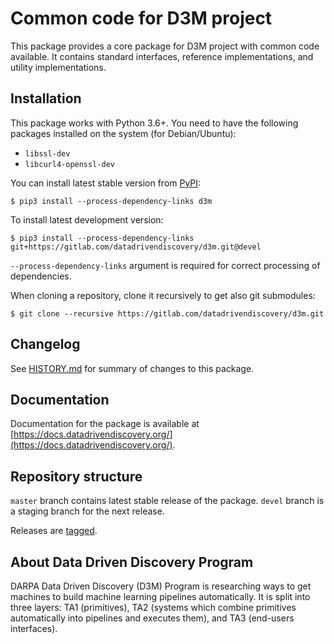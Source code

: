 # Common code for D3M project

This package provides a core package for D3M project with common code available.
It contains standard interfaces, reference implementations, and utility implementations.

## Installation

This package works with Python 3.6+. You need to have the following packages installed on the system (for Debian/Ubuntu):

* `libssl-dev`
* `libcurl4-openssl-dev`

You can install latest stable version from [PyPI](https://pypi.org/):

```
$ pip3 install --process-dependency-links d3m
```

To install latest development version:

```
$ pip3 install --process-dependency-links git+https://gitlab.com/datadrivendiscovery/d3m.git@devel
```

`--process-dependency-links` argument is required for correct processing of dependencies.

When cloning a repository, clone it recursively to get also git submodules:

```
$ git clone --recursive https://gitlab.com/datadrivendiscovery/d3m.git
```

## Changelog

See [HISTORY.md](./HISTORY.md) for summary of changes to this package.

## Documentation

Documentation for the package is available at [https://docs.datadrivendiscovery.org/](https://docs.datadrivendiscovery.org/).

## Repository structure

`master` branch contains latest stable release of the package.
`devel` branch is a staging branch for the next release.

Releases are [tagged](https://gitlab.com/datadrivendiscovery/d3m/tags).

## About Data Driven Discovery Program

DARPA Data Driven Discovery (D3M) Program is researching ways to get machines to build
machine learning pipelines automatically. It is split into three layers:
TA1 (primitives), TA2 (systems which combine primitives automatically into pipelines
and executes them), and TA3 (end-users interfaces).
